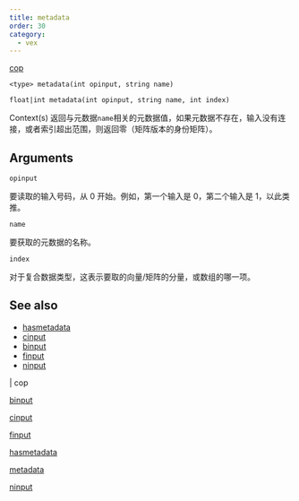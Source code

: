 ```yaml
---
title: metadata
order: 30
category:
  - vex
---
```


[cop](../contexts/cop.html)

`<type> metadata(int opinput, string name)`

`float|int metadata(int opinput, string name, int index)`

Context(s) 返回与元数据`name`相关的元数据值，如果元数据不存在，输入没有连接，或者索引超出范围，则返回零（矩阵版本的身份矩阵）。

## Arguments

`opinput`

要读取的输入号码，从 0 开始。例如，第一个输入是 0，第二个输入是 1，以此类推。

`name`

要获取的元数据的名称。

`index`

对于复合数据类型，这表示要取的向量/矩阵的分量，或数组的哪一项。

## See also

- [hasmetadata](hasmetadata.html)
- [cinput](cinput.html)
- [binput](binput.html)
- [finput](finput.html)
- [ninput](ninput.html)

|
cop

[binput](binput.html)

[cinput](cinput.html)

[finput](finput.html)

[hasmetadata](hasmetadata.html)

[metadata](metadata.html)

[ninput](ninput.html)
